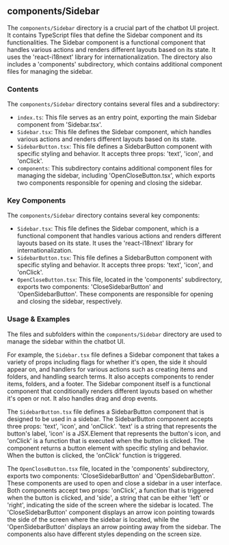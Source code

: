
## components/Sidebar

The `components/Sidebar` directory is a crucial part of the chatbot UI project. It contains TypeScript files that define the Sidebar component and its functionalities. The Sidebar component is a functional component that handles various actions and renders different layouts based on its state. It uses the 'react-i18next' library for internationalization. The directory also includes a 'components' subdirectory, which contains additional component files for managing the sidebar.

### Contents

The `components/Sidebar` directory contains several files and a subdirectory:

- `index.ts`: This file serves as an entry point, exporting the main Sidebar component from 'Sidebar.tsx'.
- `Sidebar.tsx`: This file defines the Sidebar component, which handles various actions and renders different layouts based on its state.
- `SidebarButton.tsx`: This file defines a SidebarButton component with specific styling and behavior. It accepts three props: 'text', 'icon', and 'onClick'.
- `components`: This subdirectory contains additional component files for managing the sidebar, including 'OpenCloseButton.tsx', which exports two components responsible for opening and closing the sidebar.

### Key Components

The `components/Sidebar` directory contains several key components:

- `Sidebar.tsx`: This file defines the Sidebar component, which is a functional component that handles various actions and renders different layouts based on its state. It uses the 'react-i18next' library for internationalization.
- `SidebarButton.tsx`: This file defines a SidebarButton component with specific styling and behavior. It accepts three props: 'text', 'icon', and 'onClick'.
- `OpenCloseButton.tsx`: This file, located in the 'components' subdirectory, exports two components: 'CloseSidebarButton' and 'OpenSidebarButton'. These components are responsible for opening and closing the sidebar, respectively.

### Usage & Examples

The files and subfolders within the `components/Sidebar` directory are used to manage the sidebar within the chatbot UI. 

For example, the `Sidebar.tsx` file defines a Sidebar component that takes a variety of props including flags for whether it's open, the side it should appear on, and handlers for various actions such as creating items and folders, and handling search terms. It also accepts components to render items, folders, and a footer. The Sidebar component itself is a functional component that conditionally renders different layouts based on whether it's open or not. It also handles drag and drop events.

The `SidebarButton.tsx` file defines a SidebarButton component that is designed to be used in a sidebar. The SidebarButton component accepts three props: 'text', 'icon', and 'onClick'. 'text' is a string that represents the button's label, 'icon' is a JSX.Element that represents the button's icon, and 'onClick' is a function that is executed when the button is clicked. The component returns a button element with specific styling and behavior. When the button is clicked, the 'onClick' function is triggered.

The `OpenCloseButton.tsx` file, located in the 'components' subdirectory, exports two components: 'CloseSidebarButton' and 'OpenSidebarButton'. These components are used to open and close a sidebar in a user interface. Both components accept two props: 'onClick', a function that is triggered when the button is clicked, and 'side', a string that can be either 'left' or 'right', indicating the side of the screen where the sidebar is located. The 'CloseSidebarButton' component displays an arrow icon pointing towards the side of the screen where the sidebar is located, while the 'OpenSidebarButton' displays an arrow pointing away from the sidebar. The components also have different styles depending on the screen size.
